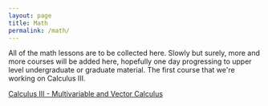```yaml
---
layout: page
title: Math
permalink: /math/
---
```


All of the math lessons are to be collected here. Slowly but surely, more and more courses will be added here, hopefully one day progressing to upper level undergraduate or graduate material. The first course that we're working on Calculus III.

<a class="page-link" href="/math/calculus-III/">Calculus III - Multivariable and Vector Calculus</a>


